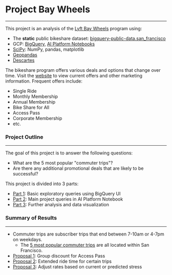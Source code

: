 # Project Bay Wheels
---

This project is an analysis of the [Lyft Bay Wheels](https://www.lyft.com/bikes/bay-wheels) program using:
  - The **static** public bikeshare dataset: [bigquery-public-data.san_francisco](https://console.cloud.google.com/marketplace/product/san-francisco-public-data/sf-bike-share?filter=solution-type:dataset&q=san%20francisco%20ford%20gobike%20share&project=w205-301508)
  - GCP: [BigQuery](https://cloud.google.com/bigquery/), [AI Platform Notebooks](https://cloud.google.com/ai-platform-notebooks)
  - [SciPy](https://www.scipy.org/index.html): NumPy, pandas, matplotlib
  - [Geopandas](https://geopandas.org/)
  - [Descartes](https://pypi.org/project/descartes/)

The bikeshare program offers various deals and options that change over time. Visit the [website](https://help.baywheels.com/hc/en-us/sections/360006816911-Passes-memberships) to view current offers and other marketing information. Frequent offers include:
  * Single Ride 
  * Monthly Membership
  * Annual Membership
  * Bike Share for All
  * Access Pass
  * Corporate Membership
  * etc.

### Project Outline
---

The goal of this project is to answer the following questions: 
  - What are the 5 most popular "commuter trips"? 
  - Are there any additional promotional deals that are likely to be successful?

This project is divided into 3 parts:
  - [Part 1](Project_1_Part1.md): Basic exploratory queries using BigQuery UI
  - [Part 2](Project_1_Part2.md): Main project queries in AI Platform Notebook
  - [Part 3](Project_1.ipynb): Further analysis and data visualization
  
### Summary of Results
---

- Commuter trips are subscriber trips that end between 7-10am or 4-7pm on weekdays. 
   - The [5 most popular commuter trips](Project_1_Part2.md#Question-3---Commuter-Trips) are all located within San Francisco.
- [Proposal 1](Project_1.ipynb#p1): Group discount for Access Pass
- [Proposal 2](Project_1.ipynb#p2): Extended ride time for certain trips
- [Proposal 3](Project_1.ipynb#p3): Adjust rates based on current or predicted stress